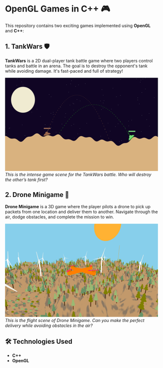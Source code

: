 # OpenGL Games in C++ 🎮

This repository contains two exciting games implemented using **OpenGL** and **C++**:

## 1. **TankWars** 🛡️
**TankWars** is a 2D dual-player tank battle game where two players control tanks and battle in an arena. The goal is to destroy the opponent's tank while avoiding damage. It's fast-paced and full of strategy!

![TankWars](Tank-Wars/game-thumbnail.jpg)  
*This is the intense game scene for the TankWars battle. Who will destroy the other’s tank first?*

## 2. **Drone Minigame** 🚁
**Drone Minigame** is a 3D game where the player pilots a drone to pick up packets from one location and deliver them to another. Navigate through the air, dodge obstacles, and complete the mission to win.

![Drone Minigame](Drone-Minigame/game-thumbnail.jpg)  
*This is the flight scene of Drone Minigame. Can you make the perfect delivery while avoiding obstacles in the air?*

## 🛠️ Technologies Used
- **C++**
- **OpenGL**
